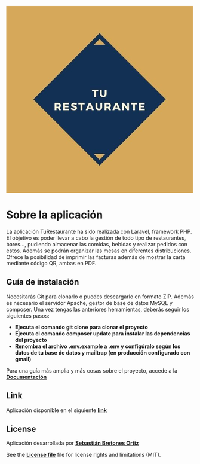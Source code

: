 ![alt text](https://github.com/SebasBretones/TuRestaurante/blob/master/public/img/logo.jpg?raw=true)

# Sobre la aplicación
La aplicación TuRestaurante ha sido realizada con Laravel, framework PHP. El objetivo es poder llevar a cabo la gestión de todo tipo de restaurantes, bares..., pudiendo
almacenar las comidas, bebidas y realizar pedidos con estos. Además se podrán organizar las mesas en diferentes distribuciones. Ofrece la posibilidad de  imprimir las facturas además de mostrar la carta mediante código QR, ambas en PDF.

## Guía de instalación

Necesitarás Git para clonarlo o puedes descargarlo en formato ZIP. Además es necesario el servidor Apache, gestor de base de datos MySQL y composer.
Una vez tengas las anteriores herramientas, deberás seguir los siguientes pasos:
- **Ejecuta el comando git clone para clonar el proyecto**
- **Ejecuta el comando composer update para instalar las dependencias del proyecto**
- **Renombra el archivo .env.example a .env y configúralo según los datos de tu base de datos y mailtrap (en producción configurado con gmail)**

Para una guía más amplia y más cosas sobre el proyecto, accede a la **[Documentación](https://docs.google.com/document/d/12WMyngtfGs91RRnOBeQQBxPSbryNtH9GImAan7Bsvuw/edit?usp=sharing)**

## Link

Aplicación disponible en el siguiente **[link](http://turestaurante.herokuapp.com/)**

## License

Aplicación desarrollada por **[Sebastián Bretones Ortiz](https://www.linkedin.com/in/sebasti%C3%A1n-bretones-ortiz-902377172/)**

See the **[License file](https://github.com/SebasBretones/TuRestaurante/blob/master/LICENSE.md)** file for license rights and limitations (MIT).

